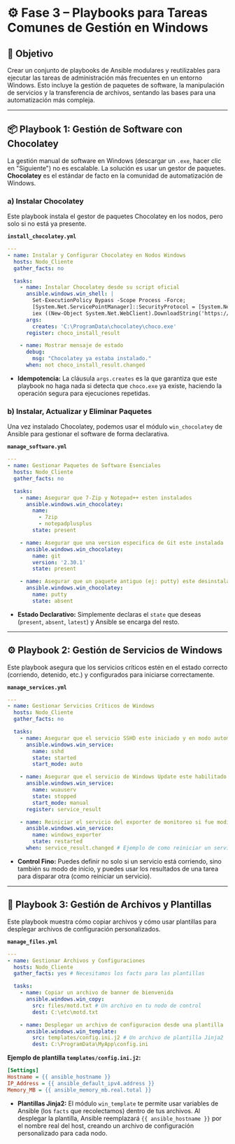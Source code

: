 # ⚙️ Fase 3 – Playbooks para Tareas Comunes de Gestión en Windows

## 🎯 Objetivo
Crear un conjunto de playbooks de Ansible modulares y reutilizables para ejecutar las tareas de administración más frecuentes en un entorno Windows. Esto incluye la gestión de paquetes de software, la manipulación de servicios y la transferencia de archivos, sentando las bases para una automatización más compleja.

---

## 📦 Playbook 1: Gestión de Software con Chocolatey

La gestión manual de software en Windows (descargar un `.exe`, hacer clic en "Siguiente") no es escalable. La solución es usar un gestor de paquetes. **Chocolatey** es el estándar de facto en la comunidad de automatización de Windows.

### a) Instalar Chocolatey

Este playbook instala el gestor de paquetes Chocolatey en los nodos, pero solo si no está ya presente.

**`install_chocolatey.yml`**
```yaml
---
- name: Instalar y Configurar Chocolatey en Nodos Windows
  hosts: Nodo_Cliente
  gather_facts: no

  tasks:
    - name: Instalar Chocolatey desde su script oficial
      ansible.windows.win_shell: |
        Set-ExecutionPolicy Bypass -Scope Process -Force;
        [System.Net.ServicePointManager]::SecurityProtocol = [System.Net.ServicePointManager]::SecurityProtocol -bor 3072;
        iex ((New-Object System.Net.WebClient).DownloadString('https://community.chocolatey.org/install.ps1'))
      args:
        creates: 'C:\ProgramData\chocolatey\choco.exe'
      register: choco_install_result

    - name: Mostrar mensaje de estado
      debug:
        msg: "Chocolatey ya estaba instalado." 
      when: not choco_install_result.changed
```
- **Idempotencia:** La cláusula `args.creates` es la que garantiza que este playbook no haga nada si detecta que `choco.exe` ya existe, haciendo la operación segura para ejecuciones repetidas.

### b) Instalar, Actualizar y Eliminar Paquetes

Una vez instalado Chocolatey, podemos usar el módulo `win_chocolatey` de Ansible para gestionar el software de forma declarativa.

**`manage_software.yml`**
```yaml
---
- name: Gestionar Paquetes de Software Esenciales
  hosts: Nodo_Cliente
  gather_facts: no

  tasks:
    - name: Asegurar que 7-Zip y Notepad++ esten instalados
      ansible.windows.win_chocolatey:
        name:
          - 7zip
          - notepadplusplus
        state: present

    - name: Asegurar que una version especifica de Git este instalada
      ansible.windows.win_chocolatey:
        name: git
        version: '2.30.1'
        state: present

    - name: Asegurar que un paquete antiguo (ej: putty) este desinstalado
      ansible.windows.win_chocolatey:
        name: putty
        state: absent
```
- **Estado Declarativo:** Simplemente declaras el `state` que deseas (`present`, `absent`, `latest`) y Ansible se encarga del resto.

--- 

## ⚙️ Playbook 2: Gestión de Servicios de Windows

Este playbook asegura que los servicios críticos estén en el estado correcto (corriendo, detenido, etc.) y configurados para iniciarse correctamente.

**`manage_services.yml`**
```yaml
---
- name: Gestionar Servicios Críticos de Windows
  hosts: Nodo_Cliente
  gather_facts: no

  tasks:
    - name: Asegurar que el servicio SSHD este iniciado y en modo automatico
      ansible.windows.win_service:
        name: sshd
        state: started
        start_mode: auto

    - name: Asegurar que el servicio de Windows Update este habilitado pero detenido
      ansible.windows.win_service:
        name: wuauserv
        state: stopped
        start_mode: manual
      register: service_result

    - name: Reiniciar el servicio del exporter de monitoreo si fue modificado
      ansible.windows.win_service:
        name: windows_exporter
        state: restarted
      when: service_result.changed # Ejemplo de como reiniciar un servicio solo si otra tarea hizo un cambio
```
- **Control Fino:** Puedes definir no solo si un servicio está corriendo, sino también su modo de inicio, y puedes usar los resultados de una tarea para disparar otra (como reiniciar un servicio).

--- 

## 📂 Playbook 3: Gestión de Archivos y Plantillas

Este playbook muestra cómo copiar archivos y cómo usar plantillas para desplegar archivos de configuración personalizados.

**`manage_files.yml`**
```yaml
---
- name: Gestionar Archivos y Configuraciones
  hosts: Nodo_Cliente
  gather_facts: yes # Necesitamos los facts para las plantillas

  tasks:
    - name: Copiar un archivo de banner de bienvenida
      ansible.windows.win_copy:
        src: files/motd.txt # Un archivo en tu nodo de control
        dest: C:\etc\motd.txt

    - name: Desplegar un archivo de configuracion desde una plantilla
      ansible.windows.win_template:
        src: templates/config.ini.j2 # Un archivo de plantilla Jinja2
        dest: C:\ProgramData\MyApp\config.ini
```

**Ejemplo de plantilla `templates/config.ini.j2`:**
```ini
[Settings]
Hostname = {{ ansible_hostname }}
IP_Address = {{ ansible_default_ipv4.address }}
Memory_MB = {{ ansible_memory_mb.real.total }}
```
- **Plantillas Jinja2:** El módulo `win_template` te permite usar variables de Ansible (los `facts` que recolectamos) dentro de tus archivos. Al desplegar la plantilla, Ansible reemplazará `{{ ansible_hostname }}` por el nombre real del host, creando un archivo de configuración personalizado para cada nodo.